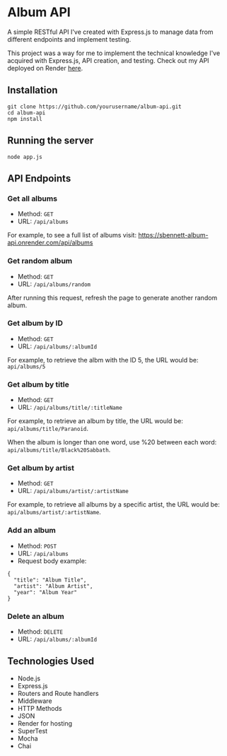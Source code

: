 # Album API

A simple RESTful API I've created with Express.js to manage data from different endpoints and implement testing.

This project was a way for me to implement the technical knowledge I've acquired with Express.js, API creation, and testing. Check out my API deployed on Render [here](https://sbennett-album-api.onrender.com).

## Installation

```
git clone https://github.com/yourusername/album-api.git
cd album-api
npm install
```

## Running the server

```
node app.js
```

## API Endpoints

### Get all albums

- Method: `GET`
- URL: `/api/albums`

For example, to see a full list of albums visit: https://sbennett-album-api.onrender.com/api/albums

### Get random album

- Method: `GET`
- URL: `/api/albums/random`

After running this request, refresh the page to generate another random album.

### Get album by ID

- Method: `GET`
- URL: `/api/albums/:albumId`

For example, to retrieve the albm with the ID 5, the URL would be: `api/albums/5`

### Get album by title

- Method: `GET`
- URL: `/api/albums/title/:titleName`

For example, to retrieve an album by title, the URL would be: `api/albums/title/Paranoid`.

When the album is longer than one word, use %20 between each word: `api/albums/title/Black%20Sabbath`.

### Get album by artist

- Method: `GET`
- URL: `/api/albums/artist/:artistName`

For example, to retrieve all albums by a specific artist, the URL would be: `api/albums/artist/:artistName`.

### Add an album

- Method: `POST`
- URL: `/api/albums`
- Request body example:

```
{
  "title": "Album Title",
  "artist": "Album Artist",
  "year": "Album Year"
}
```

### Delete an album

- Method: `DELETE`
- URL: `/api/albums/:albumId`

## Technologies Used

- Node.js
- Express.js
- Routers and Route handlers
- Middleware
- HTTP Methods
- JSON
- Render for hosting
- SuperTest
- Mocha
- Chai
